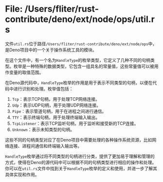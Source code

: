 # File: /Users/fliter/rust-contribute/deno/ext/node/ops/util.rs

文件`util.rs`位于路径`/Users/fliter/rust-contribute/deno/ext/node/ops`中，是Deno项目中的一个关于操作系统工具的模块。

在这个文件中，有一个名为`HandleType`的枚举类型，它定义了几种不同的句柄类型。枚举是一种特殊的数据类型，它包含一组具名的常量值，这些常量值可以被用作变量的取值范围。

在Deno源代码中，`HandleType`枚举的作用是用于表示不同类型的句柄，以便在代码中进行识别和处理。枚举值包括：

1. `Tcp`：表示TCP句柄，用于处理TCP网络连接。
2. `Udp`：表示UDP句柄，用于处理UDP网络连接。
3. `Pipe`：表示管道句柄，用于在进程之间进行通信。
4. `TTY`：表示终端句柄，用于处理终端输入输出。
5. `TcpListener`：表示TCP监听句柄，用于监听和接受新的TCP连接。
6. `Unknown`：表示未知类型的句柄。

这些不同的句柄类型对应了在Deno项目中需要处理的各种操作系统资源，比如网络连接、进程间通信和终端输入输出等。

`HandleType`枚举通过将不同类型的句柄进行分类，提供了更加易于理解和管理的方式，使得在Deno的源代码中可以根据不同的句柄类型进行相应的操作和处理。你可以在`util.rs`文件中找到关于`HandleType`枚举的定义和使用，并进一步了解其具体实现和作用。

